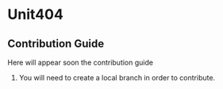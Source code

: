 # Unit404

## Contribution Guide
Here will appear soon the contribution guide

1. You will need to create a local branch in order to contribute.


